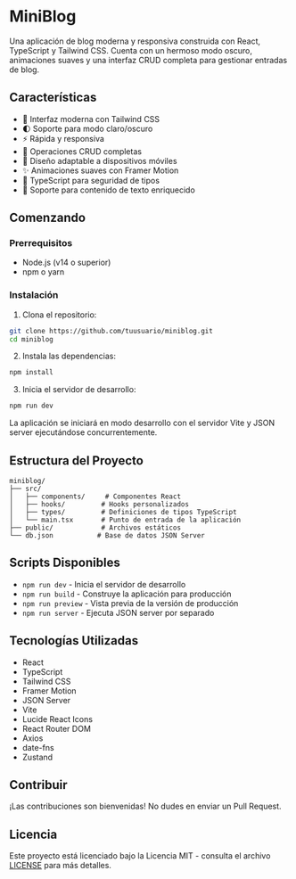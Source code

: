 # MiniBlog

Una aplicación de blog moderna y responsiva construida con React, TypeScript y Tailwind CSS. Cuenta con un hermoso modo oscuro, animaciones suaves y una interfaz CRUD completa para gestionar entradas de blog.

## Características

- 🎨 Interfaz moderna con Tailwind CSS
- 🌓 Soporte para modo claro/oscuro
- ⚡ Rápida y responsiva
- 🔄 Operaciones CRUD completas
- 📱 Diseño adaptable a dispositivos móviles
- ✨ Animaciones suaves con Framer Motion
- 🎯 TypeScript para seguridad de tipos
- 📝 Soporte para contenido de texto enriquecido

## Comenzando

### Prerrequisitos

- Node.js (v14 o superior)
- npm o yarn

### Instalación

1. Clona el repositorio:
```bash
git clone https://github.com/tuusuario/miniblog.git
cd miniblog
```

2. Instala las dependencias:
```bash
npm install
```

3. Inicia el servidor de desarrollo:
```bash
npm run dev
```

La aplicación se iniciará en modo desarrollo con el servidor Vite y JSON server ejecutándose concurrentemente.

## Estructura del Proyecto

```
miniblog/
├── src/
│   ├── components/     # Componentes React
│   ├── hooks/         # Hooks personalizados
│   ├── types/         # Definiciones de tipos TypeScript
│   └── main.tsx       # Punto de entrada de la aplicación
├── public/            # Archivos estáticos
└── db.json           # Base de datos JSON Server
```

## Scripts Disponibles

- `npm run dev` - Inicia el servidor de desarrollo
- `npm run build` - Construye la aplicación para producción
- `npm run preview` - Vista previa de la versión de producción
- `npm run server` - Ejecuta JSON server por separado

## Tecnologías Utilizadas

- React
- TypeScript
- Tailwind CSS
- Framer Motion
- JSON Server
- Vite
- Lucide React Icons
- React Router DOM
- Axios
- date-fns
- Zustand

## Contribuir

¡Las contribuciones son bienvenidas! No dudes en enviar un Pull Request.

## Licencia

Este proyecto está licenciado bajo la Licencia MIT - consulta el archivo [LICENSE](LICENSE) para más detalles.